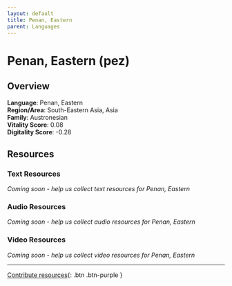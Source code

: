 ```yaml
---
layout: default
title: Penan, Eastern
parent: Languages
---
```


# Penan, Eastern (pez)

## Overview

**Language**: Penan, Eastern  
**Region/Area**: South-Eastern Asia, Asia  
**Family**: Austronesian  
**Vitality Score**: 0.08  
**Digitality Score**: -0.28  

## Resources

### Text Resources
*Coming soon - help us collect text resources for Penan, Eastern*

### Audio Resources
*Coming soon - help us collect audio resources for Penan, Eastern*

### Video Resources
*Coming soon - help us collect video resources for Penan, Eastern*

---

[Contribute resources](https://fairtrain.github.io/){: .btn .btn-purple }

